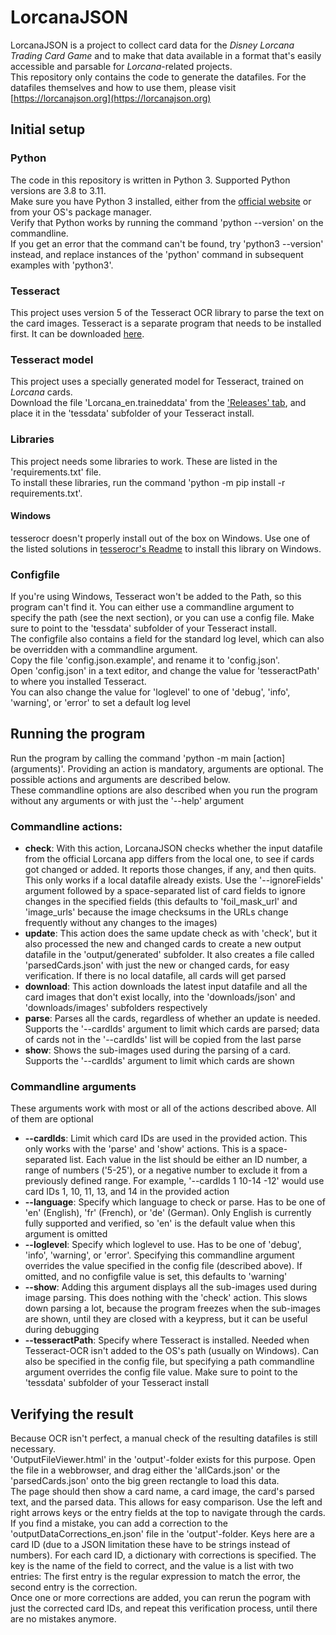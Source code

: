 # LorcanaJSON

LorcanaJSON is a project to collect card data for the *Disney Lorcana Trading Card Game* and to make that data available in a format that's easily accessible and parsable for *Lorcana*-related projects.  
This repository only contains the code to generate the datafiles. For the datafiles themselves and how to use them, please visit [https://lorcanajson.org](https://lorcanajson.org) 
## Initial setup
### Python
The code in this repository is written in Python 3. Supported Python versions are 3.8 to 3.11.  
Make sure you have Python 3 installed, either from the [official website](https://www.python.org) or from your OS's package manager.  
Verify that Python works by running the command 'python --version' on the commandline.  
If you get an error that the command can't be found, try 'python3 --version' instead, and replace instances of the 'python' command in subsequent examples with 'python3'.   
### Tesseract
This project uses version 5 of the Tesseract OCR library to parse the text on the card images. 
Tesseract is a separate program that needs to be installed first. It can be downloaded [here](https://tesseract-ocr.github.io/tessdoc/Downloads.html).
### Tesseract model
This project uses a specially generated model for Tesseract, trained on *Lorcana* cards.  
Download the file 'Lorcana_en.traineddata' from the ['Releases' tab](https://github.com/LorcanaJSON/LorcanaJSON/releases), and place it in the 'tessdata' subfolder of your Tesseract install.  
### Libraries
This project needs some libraries to work. These are listed in the 'requirements.txt' file.  
To install these libraries, run the command 'python -m pip install -r requirements.txt'.  
#### Windows
tesserocr doesn't properly install out of the box on Windows. Use one of the listed solutions in [tesserocr's Readme](https://github.com/sirfz/tesserocr#windows) to install this library on Windows.  
### Configfile
If you're using Windows, Tesseract won't be added to the Path, so this program can't find it. You can either use a commandline argument to specify the path (see the next section), or you can use a config file. Make sure to point to the 'tessdata' subfolder of your Tesseract install.    
The configfile also contains a field for the standard log level, which can also be overridden with a commandline argument.  
Copy the file 'config.json.example', and rename it to 'config.json'.  
Open 'config.json' in a text editor, and change the value for 'tesseractPath' to where you installed Tesseract.  
You can also change the value for 'loglevel' to one of 'debug', 'info', 'warning', or 'error' to set a default log level

## Running the program
Run the program by calling the command 'python -m main [action] (arguments)'. Providing an action is mandatory,  arguments are optional. The possible actions and arguments are described below.  
These commandline options are also described when you run the program without any arguments or with just the '--help' argument
### Commandline actions:
* **check**: With this action, LorcanaJSON checks whether the input datafile from the official Lorcana app differs from the local one, to see if cards got changed or added. It reports those changes, if any, and then quits. This only works if a local datafile already exists. Use the '--ignoreFields' argument followed by a space-separated list of card fields to ignore changes in the specified fields (this defaults to 'foil_mask_url' and 'image_urls' because the image checksums in the URLs change frequently without any changes to the images)
* **update**: This action does the same update check as with 'check', but it also processed the new and changed cards to create a new output datafile in the 'output/generated' subfolder. It also creates a file called 'parsedCards.json' with just the new or changed cards, for easy verification. If there is no local datafile, all cards will get parsed
* **download**: This action downloads the latest input datafile and all the card images that don't exist locally, into the 'downloads/json' and 'downloads/images' subfolders respectively
* **parse**: Parses all the cards, regardless of whether an update is needed. Supports the '--cardIds' argument to limit which cards are parsed; data of cards not in the '--cardIds' list will be copied from the last parse
* **show**: Shows the sub-images used during the parsing of a card. Supports the '--cardIds' argument to limit which cards are shown
### Commandline arguments
These arguments work with most or all of the actions described above. All of them are optional
* **--cardIds**: Limit which card IDs are used in the provided action. This only works with the 'parse' and 'show' actions. This is a space-separated list. Each value in the list should be either an ID number, a range of numbers ('5-25'), or a negative number to exclude it from a previously defined range. For example, '--cardIds 1 10-14 -12' would use card IDs 1, 10, 11, 13, and 14 in the provided action 
* **--language**: Specify which language to check or parse. Has to be one of 'en' (English), 'fr' (French), or 'de' (German). Only English is currently fully supported and verified, so 'en' is the default value when this argument is omitted
* **--loglevel**: Specify which loglevel to use. Has to be one of 'debug', 'info', 'warning', or 'error'. Specifying this commandline argument overrides the value specified in the config file (described above). If omitted, and no configfile value is set, this defaults to 'warning'
* **--show**: Adding this argument displays all the sub-images used during image parsing. This does nothing with the 'check' action. This slows down parsing a lot, because the program freezes when the sub-images are shown, until they are closed with a keypress, but it can be useful during debugging
* **--tesseractPath**: Specify where Tesseract is installed. Needed when Tesseract-OCR isn't added to the OS's path (usually on Windows). Can also be specified in the config file, but specifying a path commandline argument overrides the config file value. Make sure to point to the 'tessdata' subfolder of your Tesseract install  

## Verifying the result
Because OCR isn't perfect, a manual check of the resulting datafiles is still necessary.  
'OutputFileViewer.html' in the 'output'-folder exists for this purpose. Open the file in a webbrowser, and drag either the 'allCards.json' or the 'parsedCards.json' onto the big green rectangle to load this data.  
The page should then show a card name, a card image, the card's parsed text, and the parsed data. This allows for easy comparison. Use the left and right arrows keys or the entry fields at the top to navigate through the cards.  
If you find a mistake, you can add a correction to the 'outputDataCorrections_en.json' file in the 'output'-folder. Keys here are a card ID (due to a JSON limitation these have to be strings instead of numbers). For each card ID, a dictionary with corrections is specified. The key is the name of the field to correct, and the value is a list with two entries: The first entry is the regular expression to match the error, the second entry is the correction.  
Once one or more corrections are added, you can rerun the pogram with just the corrected card IDs, and repeat this verification process, until there are no mistakes anymore.  
